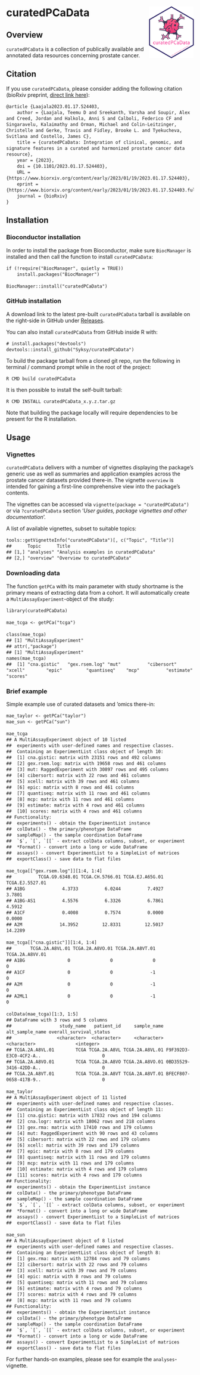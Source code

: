 
# curatedPCaData <img src="man/figures/hex.png" align="right" height="139" />

<!-- badges: start -->
<!-- badges: end -->

## Overview

`curatedPCaData` is a collection of publically available and annotated
data resources concerning prostate cancer.

## Citation

If you use `curatedPCaData`, please consider adding the following
citation (bioRxiv preprint, [direct link
here](https://www.biorxiv.org/content/10.1101/2023.01.17.524403v1)):

    @article {Laajala2023.01.17.524403,
        author = {Laajala, Teemu D and Sreekanth, Varsha and Soupir, Alex and Creed, Jordan and Halkola, Anni S and Calboli, Federico CF and Singaravelu, Kalaimathy and Orman, Michael and Colin-Leitzinger, Christelle and Gerke, Travis and Fidley, Brooke L. and Tyekucheva, Svitlana and Costello, James C},
        title = {curatedPCaData: Integration of clinical, genomic, and signature features in a curated and harmonized prostate cancer data resource},
        year = {2023},
        doi = {10.1101/2023.01.17.524403},
        URL = {https://www.biorxiv.org/content/early/2023/01/19/2023.01.17.524403},
        eprint = {https://www.biorxiv.org/content/early/2023/01/19/2023.01.17.524403.full.pdf},
        journal = {bioRxiv}
    }

## Installation

### Bioconductor installation

In order to install the package from Bioconductor, make sure
`BiocManager` is installed and then call the function to install
`curatedPCaData`:

    if (!require("BiocManager", quietly = TRUE))
        install.packages("BiocManager")

    BiocManager::install("curatedPCaData")

### GitHub installation

A download link to the latest pre-built `curatedPCaData` tarball is
available on the right-side in GitHub under
[Releases](https://github.com/Syksy/curatedPCaData/releases).

You can also install `curatedPCaData` from GitHub inside R with:

    # install.packages("devtools")
    devtools::install_github("Syksy/curatedPCaData")

To build the package tarball from a cloned git repo, run the following
in terminal / command prompt while in the root of the project:

    R CMD build curatedPCaData

It is then possible to install the self-built tarball:

    R CMD INSTALL curatedPCaData_x.y.z.tar.gz

Note that building the package locally will require dependencies to be
present for the R installation.

## Usage

### Vignettes

`curatedPCaData` delivers with a number of vignettes displaying the
package’s generic use as well as summaries and application examples
across the prostate cancer datasets provided there-in. The vignette
`overview` is intended for gaining a first-line comprehensive view into
the package’s contents.

The vignettes can be accessed via `vignette(package = "curatedPCaData")`
or via `?curatedPCaData` section ‘*User guides, package vignettes and
other documentation*’.

A list of available vignettes, subset to suitable topics:

    tools::getVignetteInfo("curatedPCaData")[, c("Topic", "Title")]
    ##      Topic      Title                                
    ## [1,] "analyses" "Analysis examples in curatedPCaData"
    ## [2,] "overview" "Overview to curatedPCaData"

### Downloading data

The function `getPCa` with its main parameter with study shortname is
the primary means of extracting data from a cohort. It will
automatically create a `MultiAssayExperiment`-object of the study:

    library(curatedPCaData)

    mae_tcga <- getPCa("tcga")

    class(mae_tcga)
    ## [1] "MultiAssayExperiment"
    ## attr(,"package")
    ## [1] "MultiAssayExperiment"
    names(mae_tcga)
    ##  [1] "cna.gistic"   "gex.rsem.log" "mut"          "cibersort"    "xcell"        "epic"         "quantiseq"    "mcp"          "estimate"     "scores"

### Brief example

Simple example use of curated datasets and ’omics there-in:

    mae_taylor <- getPCa("taylor")
    mae_sun <- getPCa("sun")

    mae_tcga
    ## A MultiAssayExperiment object of 10 listed
    ##  experiments with user-defined names and respective classes.
    ##  Containing an ExperimentList class object of length 10:
    ##  [1] cna.gistic: matrix with 23151 rows and 492 columns
    ##  [2] gex.rsem.log: matrix with 19658 rows and 461 columns
    ##  [3] mut: RaggedExperiment with 30897 rows and 495 columns
    ##  [4] cibersort: matrix with 22 rows and 461 columns
    ##  [5] xcell: matrix with 39 rows and 461 columns
    ##  [6] epic: matrix with 8 rows and 461 columns
    ##  [7] quantiseq: matrix with 11 rows and 461 columns
    ##  [8] mcp: matrix with 11 rows and 461 columns
    ##  [9] estimate: matrix with 4 rows and 461 columns
    ##  [10] scores: matrix with 4 rows and 461 columns
    ## Functionality:
    ##  experiments() - obtain the ExperimentList instance
    ##  colData() - the primary/phenotype DataFrame
    ##  sampleMap() - the sample coordination DataFrame
    ##  `$`, `[`, `[[` - extract colData columns, subset, or experiment
    ##  *Format() - convert into a long or wide DataFrame
    ##  assays() - convert ExperimentList to a SimpleList of matrices
    ##  exportClass() - save data to flat files

    mae_tcga[["gex.rsem.log"]][1:4, 1:4]
    ##          TCGA.G9.6348.01 TCGA.CH.5766.01 TCGA.EJ.A65G.01 TCGA.EJ.5527.01
    ## A1BG              4.3733          6.0244          7.4927          3.7801
    ## A1BG-AS1          4.5576          6.3326          6.7861          4.5912
    ## A1CF              0.4008          0.7574          0.0000          0.0000
    ## A2M              14.3952         12.8331         12.5017         14.2289

    mae_tcga[["cna.gistic"]][1:4, 1:4]
    ##       TCGA.2A.A8VL.01 TCGA.2A.A8VO.01 TCGA.2A.A8VT.01 TCGA.2A.A8VV.01
    ## A1BG                0               0               0               0
    ## A1CF                0               0              -1               0
    ## A2M                 0               0              -1               0
    ## A2ML1               0               0              -1               0

    colData(mae_tcga)[1:3, 1:5]
    ## DataFrame with 3 rows and 5 columns
    ##                  study_name   patient_id     sample_name        alt_sample_name overall_survival_status
    ##                 <character>  <character>     <character>            <character>               <integer>
    ## TCGA.2A.A8VL.01        TCGA TCGA.2A.A8VL TCGA.2A.A8VL.01 F9F392D3-E3C0-4CF2-A..                       0
    ## TCGA.2A.A8VO.01        TCGA TCGA.2A.A8VO TCGA.2A.A8VO.01 0BD35529-3416-42DD-A..                       0
    ## TCGA.2A.A8VT.01        TCGA TCGA.2A.A8VT TCGA.2A.A8VT.01 BFECF807-0658-417B-9..                       0

    mae_taylor
    ## A MultiAssayExperiment object of 11 listed
    ##  experiments with user-defined names and respective classes.
    ##  Containing an ExperimentList class object of length 11:
    ##  [1] cna.gistic: matrix with 17832 rows and 194 columns
    ##  [2] cna.logr: matrix with 18062 rows and 218 columns
    ##  [3] gex.rma: matrix with 17410 rows and 179 columns
    ##  [4] mut: RaggedExperiment with 90 rows and 43 columns
    ##  [5] cibersort: matrix with 22 rows and 179 columns
    ##  [6] xcell: matrix with 39 rows and 179 columns
    ##  [7] epic: matrix with 8 rows and 179 columns
    ##  [8] quantiseq: matrix with 11 rows and 179 columns
    ##  [9] mcp: matrix with 11 rows and 179 columns
    ##  [10] estimate: matrix with 4 rows and 179 columns
    ##  [11] scores: matrix with 4 rows and 179 columns
    ## Functionality:
    ##  experiments() - obtain the ExperimentList instance
    ##  colData() - the primary/phenotype DataFrame
    ##  sampleMap() - the sample coordination DataFrame
    ##  `$`, `[`, `[[` - extract colData columns, subset, or experiment
    ##  *Format() - convert into a long or wide DataFrame
    ##  assays() - convert ExperimentList to a SimpleList of matrices
    ##  exportClass() - save data to flat files

    mae_sun
    ## A MultiAssayExperiment object of 8 listed
    ##  experiments with user-defined names and respective classes.
    ##  Containing an ExperimentList class object of length 8:
    ##  [1] gex.rma: matrix with 12784 rows and 79 columns
    ##  [2] cibersort: matrix with 22 rows and 79 columns
    ##  [3] xcell: matrix with 39 rows and 79 columns
    ##  [4] epic: matrix with 8 rows and 79 columns
    ##  [5] quantiseq: matrix with 11 rows and 79 columns
    ##  [6] estimate: matrix with 4 rows and 79 columns
    ##  [7] scores: matrix with 4 rows and 79 columns
    ##  [8] mcp: matrix with 11 rows and 79 columns
    ## Functionality:
    ##  experiments() - obtain the ExperimentList instance
    ##  colData() - the primary/phenotype DataFrame
    ##  sampleMap() - the sample coordination DataFrame
    ##  `$`, `[`, `[[` - extract colData columns, subset, or experiment
    ##  *Format() - convert into a long or wide DataFrame
    ##  assays() - convert ExperimentList to a SimpleList of matrices
    ##  exportClass() - save data to flat files

For further hands-on examples, please see for example the
`analyses`-vignette.
